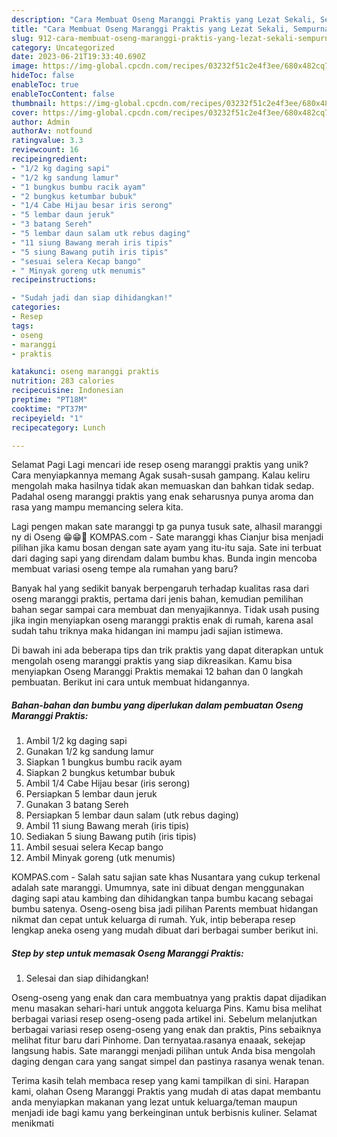 ```yaml
---
description: "Cara Membuat Oseng Maranggi Praktis yang Lezat Sekali, Sempurna"
title: "Cara Membuat Oseng Maranggi Praktis yang Lezat Sekali, Sempurna"
slug: 912-cara-membuat-oseng-maranggi-praktis-yang-lezat-sekali-sempurna
category: Uncategorized
date: 2023-06-21T19:33:40.690Z
image: https://img-global.cpcdn.com/recipes/03232f51c2e4f3ee/680x482cq70/oseng-maranggi-praktis-foto-resep-utama.jpg
hideToc: false
enableToc: true
enableTocContent: false
thumbnail: https://img-global.cpcdn.com/recipes/03232f51c2e4f3ee/680x482cq70/oseng-maranggi-praktis-foto-resep-utama.jpg
cover: https://img-global.cpcdn.com/recipes/03232f51c2e4f3ee/680x482cq70/oseng-maranggi-praktis-foto-resep-utama.jpg
author: Admin
authorAv: notfound
ratingvalue: 3.3
reviewcount: 16
recipeingredient:
- "1/2 kg daging sapi"
- "1/2 kg sandung lamur"
- "1 bungkus bumbu racik ayam"
- "2 bungkus ketumbar bubuk"
- "1/4 Cabe Hijau besar iris serong"
- "5 lembar daun jeruk"
- "3 batang Sereh"
- "5 lembar daun salam utk rebus daging"
- "11 siung Bawang merah iris tipis"
- "5 siung Bawang putih iris tipis"
- "sesuai selera Kecap bango"
- " Minyak goreng utk menumis"
recipeinstructions:

- "Sudah jadi dan siap dihidangkan!"
categories:
- Resep
tags:
- oseng
- maranggi
- praktis

katakunci: oseng maranggi praktis 
nutrition: 283 calories
recipecuisine: Indonesian
preptime: "PT18M"
cooktime: "PT37M"
recipeyield: "1"
recipecategory: Lunch

---
```



Selamat Pagi Lagi mencari ide resep oseng maranggi praktis yang unik? Cara menyiapkannya memang Agak susah-susah gampang. Kalau keliru mengolah maka hasilnya tidak akan memuaskan dan bahkan tidak sedap. Padahal oseng maranggi praktis yang enak seharusnya punya aroma dan rasa yang mampu memancing selera kita.


Lagi pengen makan sate maranggi tp ga punya tusuk sate, alhasil maranggi ny di Oseng 😁😁🤭 KOMPAS.com - Sate maranggi khas Cianjur bisa menjadi pilihan jika kamu bosan dengan sate ayam yang itu-itu saja. Sate ini terbuat dari daging sapi yang direndam dalam bumbu khas. Bunda ingin mencoba membuat variasi oseng tempe ala rumahan yang baru?

Banyak hal yang sedikit banyak berpengaruh terhadap kualitas rasa dari oseng maranggi praktis, pertama dari jenis bahan, kemudian pemilihan bahan segar sampai cara membuat dan menyajikannya. Tidak usah pusing jika ingin menyiapkan oseng maranggi praktis enak di rumah, karena asal sudah tahu triknya maka hidangan ini mampu jadi sajian istimewa.


Di bawah ini ada beberapa tips dan trik praktis yang dapat diterapkan untuk mengolah oseng maranggi praktis yang siap dikreasikan. Kamu bisa menyiapkan Oseng Maranggi Praktis memakai 12 bahan dan 0 langkah pembuatan. Berikut ini cara untuk membuat hidangannya.

<!--inarticleads1-->

##### Bahan-bahan dan bumbu yang diperlukan dalam pembuatan Oseng Maranggi Praktis:

1. Ambil 1/2 kg daging sapi
1. Gunakan 1/2 kg sandung lamur
1. Siapkan 1 bungkus bumbu racik ayam
1. Siapkan 2 bungkus ketumbar bubuk
1. Ambil 1/4 Cabe Hijau besar (iris serong)
1. Persiapkan 5 lembar daun jeruk
1. Gunakan 3 batang Sereh
1. Persiapkan 5 lembar daun salam (utk rebus daging)
1. Ambil 11 siung Bawang merah (iris tipis)
1. Sediakan 5 siung Bawang putih (iris tipis)
1. Ambil sesuai selera Kecap bango
1. Ambil  Minyak goreng (utk menumis)


KOMPAS.com - Salah satu sajian sate khas Nusantara yang cukup terkenal adalah sate maranggi. Umumnya, sate ini dibuat dengan menggunakan daging sapi atau kambing dan dihidangkan tanpa bumbu kacang sebagai bumbu satenya. Oseng-oseng bisa jadi pilihan Parents membuat hidangan nikmat dan cepat untuk keluarga di rumah. Yuk, intip beberapa resep lengkap aneka oseng yang mudah dibuat dari berbagai sumber berikut ini. 

<!--inarticleads2-->

##### Step by step untuk memasak Oseng Maranggi Praktis:


1. Selesai dan siap dihidangkan!

Oseng-oseng yang enak dan cara membuatnya yang praktis dapat dijadikan menu masakan sehari-hari untuk anggota keluarga Pins. Kamu bisa melihat berbagai variasi resep oseng-oseng pada artikel ini. Sebelum melanjutkan berbagai variasi resep oseng-oseng yang enak dan praktis, Pins sebaiknya melihat fitur baru dari Pinhome. Dan ternyataa.rasanya enaaak, sekejap langsung habis. Sate maranggi menjadi pilihan untuk Anda bisa mengolah daging dengan cara yang sangat simpel dan pastinya rasanya wenak tenan. 

Terima kasih telah membaca resep yang kami tampilkan di sini. Harapan kami, olahan Oseng Maranggi Praktis yang mudah di atas dapat membantu anda menyiapkan makanan yang lezat untuk keluarga/teman maupun menjadi ide bagi kamu yang berkeinginan untuk berbisnis kuliner. Selamat menikmati
